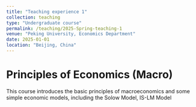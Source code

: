 ```yaml
---
title: "Teaching experience 1"
collection: teaching
type: "Undergraduate course"
permalink: /teaching/2025-Spring-teaching-1
venue: "Peking University, Economics Department"
date: 2025-01-01
location: "Beijing, China"
---
```



Principles of Economics (Macro) 
======
This course introduces the basic principles of macroeconomics and some simple economic models, including the Solow Model, IS-LM Model
